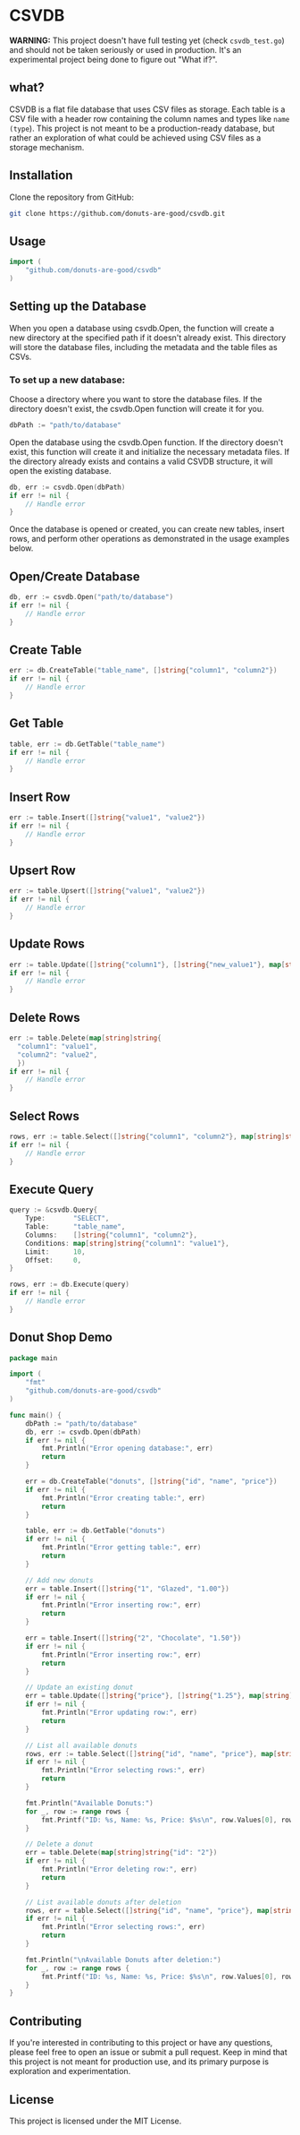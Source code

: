 # CSVDB
**WARNING:** This project doesn't have full testing yet (check `csvdb_test.go`) and should not be taken seriously or used in production. It's an experimental project being done to figure out "What if?".

## what?
CSVDB is a flat file database that uses CSV files as storage. Each table is a CSV file with a header row containing the column names and types like `name (type`). This project is not meant to be a production-ready database, but rather an exploration of what could be achieved using CSV files as a storage mechanism.

## Installation
Clone the repository from GitHub:

```bash
git clone https://github.com/donuts-are-good/csvdb.git
```

## Usage
```go
import (
	"github.com/donuts-are-good/csvdb"
)
```

## Setting up the Database
When you open a database using csvdb.Open, the function will create a new directory at the specified path if it doesn't already exist. This directory will store the database files, including the metadata and the table files as CSVs.

### To set up a new database:

Choose a directory where you want to store the database files. If the directory doesn't exist, the csvdb.Open function will create it for you.
```go
dbPath := "path/to/database"
```
Open the database using the csvdb.Open function. If the directory doesn't exist, this function will create it and initialize the necessary metadata files. If the directory already exists and contains a valid CSVDB structure, it will open the existing database.
```go
db, err := csvdb.Open(dbPath)
if err != nil {
    // Handle error
}
```
Once the database is opened or created, you can create new tables, insert rows, and perform other operations as demonstrated in the usage examples below.


## Open/Create Database
```go
db, err := csvdb.Open("path/to/database")
if err != nil {
	// Handle error
}
```
## Create Table
```go
err := db.CreateTable("table_name", []string{"column1", "column2"})
if err != nil {
	// Handle error
}
```

## Get Table
```go
table, err := db.GetTable("table_name")
if err != nil {
	// Handle error
}
```
## Insert Row
```go
err := table.Insert([]string{"value1", "value2"})
if err != nil {
	// Handle error
}
```
## Upsert Row
```go
err := table.Upsert([]string{"value1", "value2"})
if err != nil {
	// Handle error
}
```

## Update Rows
```go
err := table.Update([]string{"column1"}, []string{"new_value1"}, map[string]string{"column2": "value2"})
if err != nil {
	// Handle error
}
```
## Delete Rows
```go
err := table.Delete(map[string]string{
  "column1": "value1", 
  "column2": "value2",
  })
if err != nil {
	// Handle error
}
```
## Select Rows
```go
rows, err := table.Select([]string{"column1", "column2"}, map[string]string{"column1": "value1"})
if err != nil {
	// Handle error
}
```
## Execute Query
```go
query := &csvdb.Query{
	Type:       "SELECT",
	Table:      "table_name",
	Columns:    []string{"column1", "column2"},
	Conditions: map[string]string{"column1": "value1"},
	Limit:      10,
	Offset:     0,
}

rows, err := db.Execute(query)
if err != nil {
	// Handle error
}
``````
## Donut Shop Demo 

```go
package main

import (
	"fmt"
	"github.com/donuts-are-good/csvdb"
)

func main() {
	dbPath := "path/to/database"
	db, err := csvdb.Open(dbPath)
	if err != nil {
		fmt.Println("Error opening database:", err)
		return
	}

	err = db.CreateTable("donuts", []string{"id", "name", "price"})
	if err != nil {
		fmt.Println("Error creating table:", err)
		return
	}

	table, err := db.GetTable("donuts")
	if err != nil {
		fmt.Println("Error getting table:", err)
		return
	}

	// Add new donuts
	err = table.Insert([]string{"1", "Glazed", "1.00"})
	if err != nil {
		fmt.Println("Error inserting row:", err)
		return
	}

	err = table.Insert([]string{"2", "Chocolate", "1.50"})
	if err != nil {
		fmt.Println("Error inserting row:", err)
		return
	}

	// Update an existing donut
	err = table.Update([]string{"price"}, []string{"1.25"}, map[string]string{"id": "1"})
	if err != nil {
		fmt.Println("Error updating row:", err)
		return
	}

	// List all available donuts
	rows, err := table.Select([]string{"id", "name", "price"}, map[string]string{})
	if err != nil {
		fmt.Println("Error selecting rows:", err)
		return
	}

	fmt.Println("Available Donuts:")
	for _, row := range rows {
		fmt.Printf("ID: %s, Name: %s, Price: $%s\n", row.Values[0], row.Values[1], row.Values[2])
	}

	// Delete a donut
	err = table.Delete(map[string]string{"id": "2"})
	if err != nil {
		fmt.Println("Error deleting row:", err)
		return
	}

	// List available donuts after deletion
	rows, err = table.Select([]string{"id", "name", "price"}, map[string]string{})
	if err != nil {
		fmt.Println("Error selecting rows:", err)
		return
	}

	fmt.Println("\nAvailable Donuts after deletion:")
	for _, row := range rows {
		fmt.Printf("ID: %s, Name: %s, Price: $%s\n", row.Values[0], row.Values[1], row.Values[2])
	}
}

```
## Contributing
If you're interested in contributing to this project or have any questions, please feel free to open an issue or submit a pull request. Keep in mind that this project is not meant for production use, and its primary purpose is exploration and experimentation.

## License
This project is licensed under the MIT License.
